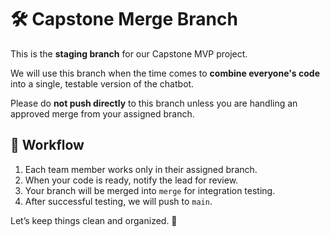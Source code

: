 # 🛠️ Capstone Merge Branch

This is the **staging branch** for our Capstone MVP project.

We will use this branch when the time comes to **combine everyone's code** into a single, testable version of the chatbot.

Please do **not push directly** to this branch unless you are handling an approved merge from your assigned branch.

## 🔁 Workflow

1. Each team member works only in their assigned branch.
2. When your code is ready, notify the lead for review.
3. Your branch will be merged into `merge` for integration testing.
4. After successful testing, we will push to `main`.

Let’s keep things clean and organized. 🚀

